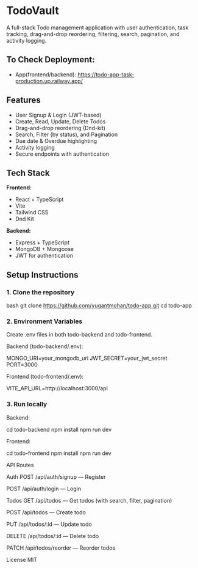 # TodoVault

A full-stack Todo management application with user authentication, task tracking, drag-and-drop reordering, filtering, search, pagination, and activity logging.

## To Check Deployment:

- App(frontend/backend): https://todo-app-task-production.up.railway.app/

## Features

- User Signup & Login (JWT-based)
- Create, Read, Update, Delete Todos
- Drag-and-drop reordering (Dnd-kit)
- Search, Filter (by status), and Pagination
- Due date & Overdue highlighting
- Activity logging
- Secure endpoints with authentication

## Tech Stack

**Frontend:**

- React + TypeScript
- Vite
- Tailwind CSS
- Dnd Kit

**Backend:**

- Express + TypeScript
- MongoDB + Mongoose
- JWT for authentication

## Setup Instructions

### 1. Clone the repository

bash
git clone https://github.com/yugantmohan/todo-app.git
cd todo-app

### 2. Environment Variables

Create .env files in both todo-backend and todo-frontend.

Backend (todo-backend/.env):

MONGO_URI=your_mongodb_uri
JWT_SECRET=your_jwt_secret
PORT=3000

Frontend (todo-frontend/.env):

VITE_API_URL=http://localhost:3000/api

### 3. Run locally

Backend:

cd todo-backend
npm install
npm run dev

Frontend:

cd todo-frontend
npm install
npm run dev

API Routes

Auth
POST /api/auth/signup — Register

POST /api/auth/login — Login

Todos
GET /api/todos — Get todos (with search, filter, pagination)

POST /api/todos — Create todo

PUT /api/todos/:id — Update todo

DELETE /api/todos/:id — Delete todo

PATCH /api/todos/reorder — Reorder todos

License
MIT
